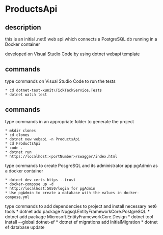 # ProductsApi

## description
this is an initial .net6 web api which connects a PostgreSQL db running in a Docker container

developed on Visual Studio Code by using dotnet webapi template

## commands
type commands on Visual Studio Code to run the tests

    * cd dotnet-test-xunit\TickTackService.Tests
    * dotnet watch test
	
	

## commands
type commands in an appropriate folder to generate the project

    * mkdir clones
    * cd clones
    * dotnet new webapi -n ProductsApi
    * cd ProductsApi
    * code .
    * dotnet run
    * https://localhost:<portNumber>/swagger/index.html


type commands to create PosgreSQL and its administrator app pgAdmin as a docker container

    * dotnet dev-certs https --trust
    * docker-compose up -d
    * http://localhost:5050/login for pgAdmin
    * Use pgAdmin to create a database with the values in docker-compose.yml


type commands to add dependencies to project and install necessary net6 tools
    * dotnet add package Npgsql.EntityFrameworkCore.PostgreSQL
    * dotnet add package Microsoft.EntityFrameworkCore.Design
    * dotnet tool install --global dotnet-ef
    * dotnet ef migrations add InitialMigration
    * dotnet ef database update